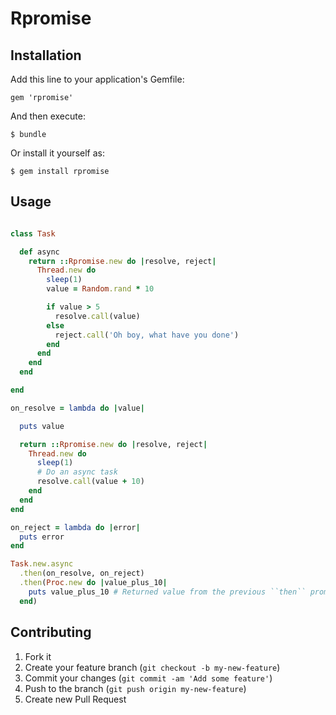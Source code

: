 # Rpromise

## Installation

Add this line to your application's Gemfile:

    gem 'rpromise'

And then execute:

    $ bundle

Or install it yourself as:

    $ gem install rpromise

## Usage

```ruby

class Task

  def async
    return ::Rpromise.new do |resolve, reject|
      Thread.new do
        sleep(1)
        value = Random.rand * 10

        if value > 5
          resolve.call(value)
        else
          reject.call('Oh boy, what have you done')
        end
      end
    end
  end

end

on_resolve = lambda do |value|

  puts value

  return ::Rpromise.new do |resolve, reject|
    Thread.new do
      sleep(1)
      # Do an async task
      resolve.call(value + 10)
    end
  end
end

on_reject = lambda do |error|
  puts error
end

Task.new.async
  .then(on_resolve, on_reject)
  .then(Proc.new do |value_plus_10|
    puts value_plus_10 # Returned value from the previous ``then`` promise resolved value
  end)

```

## Contributing

1. Fork it
2. Create your feature branch (`git checkout -b my-new-feature`)
3. Commit your changes (`git commit -am 'Add some feature'`)
4. Push to the branch (`git push origin my-new-feature`)
5. Create new Pull Request
